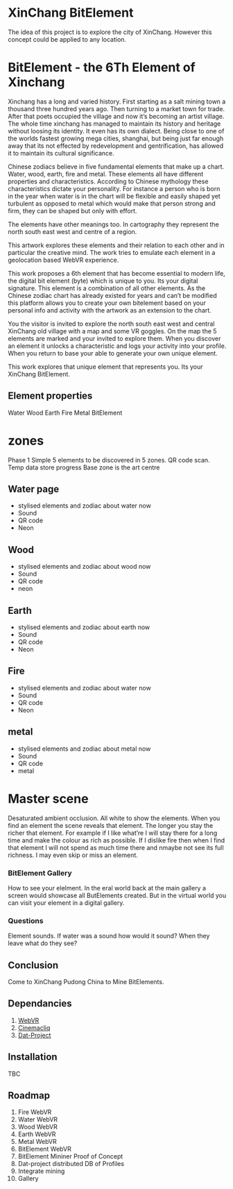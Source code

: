 # XinChang BitElement

The idea of this project is to explore the city of XinChang. However this concept could be applied to any location. 

# BitElement - the 6Th Element of Xinchang
Xinchang has a long and varied history. First starting as a salt mining town a thousand three hundred years ago. Then turning to a market town for trade. After that poets occupied the village and now it’s becoming an artist village. The whole time xinchang has managed to maintain its history and heritage without loosing its identity. It even has its own dialect. Being close to one of the worlds fastest growing mega cities, shanghai, but being just far enough away that its not effected by redevelopment and gentrification, has allowed it to maintain its cultural significance. 

Chinese zodiacs believe in five fundamental elements that make up a chart. Water, wood, earth, fire and metal. These elements all have different properties and characteristics. According to Chinese mythology these characteristics dictate your personality. For instance a person who is born in the year when water is in the chart will be flexible and easily shaped yet turbulent as opposed to metal which would make that person strong and firm, they can be shaped but only with effort.

The elements have other meanings too. In cartography they represent the north south east west and centre of a region.

This artwork explores these elements and their relation to each other and in particular the creative mind. The work tries to emulate each element in a geolocation based WebVR experience.

This work proposes a 6th element that has become essential to modern life, the digital bit element (byte) which is unique to you. Its your digital signature. This element is a combination of all other elements. As the Chinese zodiac chart has already existed for years and can’t be modified this platform allows you to create your own bitelement based on your personal info and activity with the artwork as an extension to the chart.

You the visitor is invited to explore the north south east west and central XinChang old village with a map and some VR goggles. On the map the 5 elements are marked and your invited to explore them. When you discover an element it unlocks a characteristic and logs your activity into your profile. When you return to base your able to generate your own unique element. 

This work explores that unique element that represents you. Its your XinChang BitElement.

## Element properties

Water
Wood
Earth
Fire
Metal
BitElement

# zones
Phase 1
Simple 5 elements to be discovered in 5 zones. 
QR code scan. 
Temp data store progress 
Base zone is the art centre 

## Water page 
- stylised elements and zodiac about water now
- Sound 
- QR code
- Neon
## Wood
- stylised elements and zodiac about wood now
- Sound 
- QR code
- neon
## Earth
- stylised elements and zodiac about earth now
- Sound 
- QR code
- Neon
## Fire
- stylised elements and zodiac about water now
- Sound 
- QR code
- Neon
## metal
- stylised elements and zodiac about metal now
- Sound 
- QR code
- metal

# Master scene
Desaturated ambient occlusion. All white to show the elements. When you find an element the scene reveals that element. The longer you stay the richer that element. For example if I like what’re I will stay there for a long time and make the colour as rich as possible. If I dislike fire then when I find that element I will not spend as much time there and nmaybe not see its full richness. I may even skip or miss an element.

### BitElement Gallery
How to see your elelment. In the eral world back at the main gallery a screen would showcase all ButElements created. But in the virtual world you can visit your element in a digital gallery.

### Questions 
Element sounds. If water was a sound how would it sound?
When they leave what do they see?

## Conclusion
Come to XinChang Pudong China to Mine BitElements.

## Dependancies

1. [WebVR](https://github.com/borismus/webvr-boilerplate)
1. [Cinemacliq](https://github.com/rhysturner/em3-cinemacliq)
1. [Dat-Project](datproject.org)


## Installation

TBC

## Roadmap
1. Fire WebVR
1. Water WebVR
1. Wood WebVR
1. Earth WebVR
1. Metal WebVR
1. BitElement WebVR
1. BitElement Mininer Proof of Concept
1. Dat-project distributed DB of Profiles
1. Integrate mining
1. Gallery



